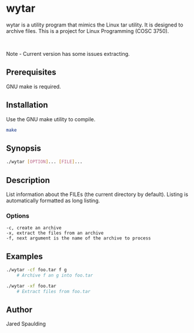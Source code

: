 # wytar

wytar is a utility program that mimics the Linux tar utility. It is designed to archive files. This is a project for Linux Programming (COSC 3750).

<br>

Note - Current version has some issues extracting.

## Prerequisites

GNU make is required.

## Installation

Use the GNU make utility to compile.

```bash
make
```

## Synopsis

```bash
./wytar [OPTION]... [FILE]...
```

## Description

List information about the FILEs (the current directory by default). Listing is automatically formatted as long listing.

### Options

```
-c, create an archive
-x, extract the files from an archive
-f, next argument is the name of the archive to process
```

## Examples
```bash
./wytar -cf foo.tar f g 
    # Archive f an g into foo.tar

./wytar -xf foo.tar 
    # Extract files from foo.tar
```

## Author

Jared Spaulding

